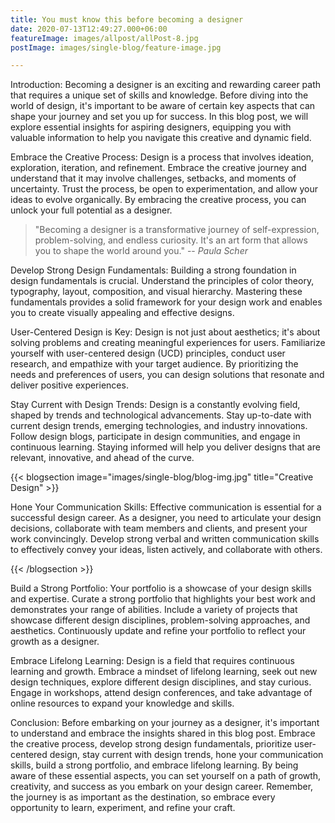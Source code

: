 ```yaml
---
title: You must know this before becoming a designer
date: 2020-07-13T12:49:27.000+06:00
featureImage: images/allpost/allPost-8.jpg
postImage: images/single-blog/feature-image.jpg

---
```

Introduction:
Becoming a designer is an exciting and rewarding career path that requires a unique set of skills and knowledge. Before diving into the world of design, it's important to be aware of certain key aspects that can shape your journey and set you up for success. In this blog post, we will explore essential insights for aspiring designers, equipping you with valuable information to help you navigate this creative and dynamic field.

Embrace the Creative Process:
Design is a process that involves ideation, exploration, iteration, and refinement. Embrace the creative journey and understand that it may involve challenges, setbacks, and moments of uncertainty. Trust the process, be open to experimentation, and allow your ideas to evolve organically. By embracing the creative process, you can unlock your full potential as a designer.

> "Becoming a designer is a transformative journey of self-expression, problem-solving, and endless curiosity. It's an art form that allows you to shape the world around you."
> -- <cite>Paula Scher</cite>

Develop Strong Design Fundamentals:
Building a strong foundation in design fundamentals is crucial. Understand the principles of color theory, typography, layout, composition, and visual hierarchy. Mastering these fundamentals provides a solid framework for your design work and enables you to create visually appealing and effective designs.

User-Centered Design is Key:
Design is not just about aesthetics; it's about solving problems and creating meaningful experiences for users. Familiarize yourself with user-centered design (UCD) principles, conduct user research, and empathize with your target audience. By prioritizing the needs and preferences of users, you can design solutions that resonate and deliver positive experiences.

Stay Current with Design Trends:
Design is a constantly evolving field, shaped by trends and technological advancements. Stay up-to-date with current design trends, emerging technologies, and industry innovations. Follow design blogs, participate in design communities, and engage in continuous learning. Staying informed will help you deliver designs that are relevant, innovative, and ahead of the curve.

{{< blogsection image="images/single-blog/blog-img.jpg" title="Creative Design" >}}

Hone Your Communication Skills:
Effective communication is essential for a successful design career. As a designer, you need to articulate your design decisions, collaborate with team members and clients, and present your work convincingly. Develop strong verbal and written communication skills to effectively convey your ideas, listen actively, and collaborate with others.

{{< /blogsection >}}

Build a Strong Portfolio:
Your portfolio is a showcase of your design skills and expertise. Curate a strong portfolio that highlights your best work and demonstrates your range of abilities. Include a variety of projects that showcase different design disciplines, problem-solving approaches, and aesthetics. Continuously update and refine your portfolio to reflect your growth as a designer.

Embrace Lifelong Learning:
Design is a field that requires continuous learning and growth. Embrace a mindset of lifelong learning, seek out new design techniques, explore different design disciplines, and stay curious. Engage in workshops, attend design conferences, and take advantage of online resources to expand your knowledge and skills.

Conclusion:
Before embarking on your journey as a designer, it's important to understand and embrace the insights shared in this blog post. Embrace the creative process, develop strong design fundamentals, prioritize user-centered design, stay current with design trends, hone your communication skills, build a strong portfolio, and embrace lifelong learning. By being aware of these essential aspects, you can set yourself on a path of growth, creativity, and success as you embark on your design career. Remember, the journey is as important as the destination, so embrace every opportunity to learn, experiment, and refine your craft.